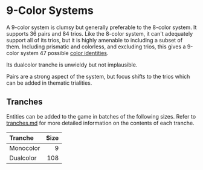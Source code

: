 # 9-Color Systems

A 9-color system is clumsy but generally preferable to the 8-color system. It supports 36 pairs and 84 trios. Like the 8-color system, it can't adequately support all of its trios, but it is highly amenable to including a subset of them. Including prismatic and colorless, and excluding trios, this gives a 9-color system 47 possible [color identities](./../color-identities.md).

Its dualcolor tranche is unwieldy but not implausible.

Pairs are a strong aspect of the system, but focus shifts to the trios which can be added in thematic trialities.

## Tranches

Entities can be added to the game in batches of the following sizes. Refer to [tranches.md](./../tranches.md) for more detailed information on the contents of each tranche.

| Tranche   | Size |
| :-------- | ---: |
| Monocolor |    9 |
| Dualcolor |  108 |
